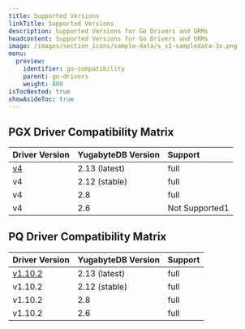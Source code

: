 ```yaml
---
title: Supported Versions
linkTitle: Supported Versions
description: Supported Versions for Go Drivers and ORMs
headcontent: Supported Versions for Go Drivers and ORMs
image: /images/section_icons/sample-data/s_s1-sampledata-3x.png
menu:
  preview:
    identifier: go-compatibility
    parent: go-drivers
    weight: 800
isTocNested: true
showAsideToc: true
---
```


## PGX Driver Compatibility Matrix

| Driver Version | YugabyteDB Version | Support |
| :------------- | :----------------- | :------ |
| [v4](https://github.com/jackc/pgx/v4) | 2.13 (latest) | full
| v4 |  2.12 (stable) | full
| v4 |  2.8 | full
| v4 |  2.6 | Not Supported1

[comment]: <> (| v4 | 2.6 | Not Supported)

## PQ Driver Compatibility Matrix

| Driver Version | YugabyteDB Version | Support |
| :------------- | :----------------- | :------ |
| [v1.10.2](https://github.com/lib/pq/releases/tag/v1.10.2) | 2.13 (latest) | full
| v1.10.2 |  2.12 (stable) | full
| v1.10.2 |  2.8  | full
| v1.10.2 |  2.6  | full

[comment]: <> (| v1.10.2 | 2.6 | full)
